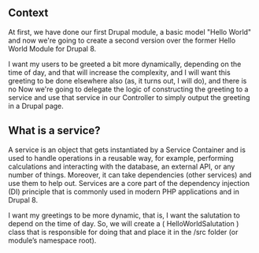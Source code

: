 ## Context

At first, we have done our first Drupal module, a basic model "Hello World" and now we're going to create a second version over the former Hello World Module for Drupal 8.

I want my users to be greeted a bit more dynamically, depending on the time of day, and that will increase the complexity, and I will want this greeting to be done elsewhere also (as, it turns out, I will do), and there is no
Now we're going to delegate the logic of constructing the greeting to a service and use that service in our Controller to simply output the greeting in a Drupal page.

## What is a service?

A service is an object that gets instantiated by a Service Container and is used to handle
operations in a reusable way, for example, performing calculations and interacting with the
database, an external API, or any number of things. Moreover, it can take dependencies
(other services) and use them to help out. Services are a core part of the dependency
injection (DI) principle that is commonly used in modern PHP applications and in Drupal
8.

I want my greetings to be more dynamic, that is, I want the salutation to depend on the time of day. So, we will create a ( HelloWorldSalutation ) class that is responsible for doing that and place it in the /src folder (or module’s namespace root).
